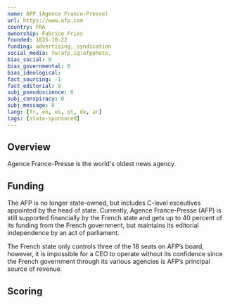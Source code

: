 ```yaml
---
name: AFP (Agence France-Presse)
url: https://www.afp.com
country: FRA
ownership: Fabrice Fries
founded: 1835-10-22
funding: advertising, syndication
social_media: tw:afp,ig:afpphoto,
bias_social: 0
bias_governmental: 0
bias_ideological:
fact_sourcing: -1
fact_editorial: 9
subj_pseudoscience: 0
subj_conspiracy: 0
subj_message: 0
lang: [fr, en, es, pt, de, ar]
tags: [state-sponsored]
---
```


## Overview
Agence France-Presse is the world's oldest news agency.

## Funding
The AFP is no longer state-owned, but includes C-level exceutives appointed by the head of state. Currently, Agence France-Presse (AFP) is still supported financially by the French state and gets up to 40 percent of its funding from the French government, but maintains its editorial independence by an act of parliament.

The French state only controls three of the 18 seats on AFP’s board, however, it is impossible for a CEO to operate without its confidence since the French government through its various agencies is AFP’s principal source of revenue.

## Scoring
